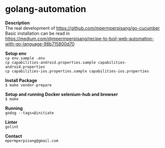 # golang-automation

**Description**<br/>
The real development of https://github.com/mpermperpisang/go-cucumber<br/>
Basic installation can be read in https://medium.com/@mpermperpisang/recipe-to-boil-web-automation-with-go-language-98b715800d70

**Setup env**<br/>
`cp env.sample .env`<br/>
`cp capabilities-android.properties.sample capabilities-android.properties`<br/>
`cp capabilities-ios.properties.sample capabilities-ios.properties`

**Install Package**<br/>
`$ make vendor-prepare`

**Setup and running Docker selenium-hub and browser**<br/>
`$ make`

**Running**<br/>
`godog --tags=@initiate`

**Linter**<br/>
`golint`

**Contact**<br/>
`mpermperpisang@gmail.com`
